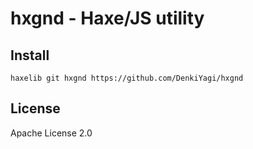 # hxgnd - Haxe/JS utility

## Install
```
haxelib git hxgnd https://github.com/DenkiYagi/hxgnd
```

## License
Apache License 2.0